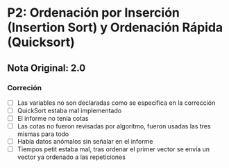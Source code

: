 # P2: Ordenación por Inserción (Insertion Sort) y Ordenación Rápida (Quicksort)

## Nota Original: 2.0

### Correción

- [ ] Las variables no son declaradas como se especifica en la corrección
- [ ] QuickSort estaba mal implementado
- [ ] El informe no tenía cotas
- [ ] Las cotas no fueron revisadas por algoritmo, fueron usadas las tres mismas para todo
- [ ] Había datos anómalos sin señalar en el informe
- [ ] Tiempos petit estaba mal, tras ordenar el primer vector se envía un vector ya ordenado a las repeticiones
